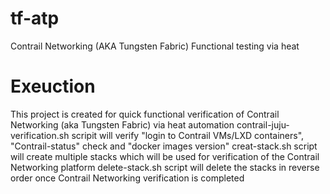 # tf-atp
Contrail Networking (AKA Tungsten Fabric) Functional testing via heat
# Exeuction 
This project is created for quick functional verification of Contrail Networking (aka Tungsten Fabric) via heat automation
contrail-juju-verification.sh scripit will verify "login to Contrail VMs/LXD containers", "Contrail-status" check and "docker images version"
creat-stack.sh script will create multiple stacks which will be used for verification of the Contrail Networking platform
delete-stack.sh script will delete the stacks in reverse order once Contrail Networking verification is completed

